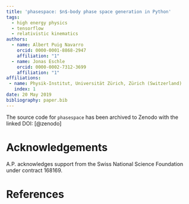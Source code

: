 ```yaml
---
title: 'phasespace: $n$-body phase space generation in Python'
tags:
  - high energy physics
  - tensorflow
  - relativistic kinematics
authors:
  - name: Albert Puig Navarro
    orcid: 0000-0001-8868-2947
    affiliation: "1"
  - name: Jonas Eschle
    orcid: 0000-0002-7312-3699
    affiliation: "1"
affiliations:
 - name: Physik-Institut, Universität Zürich, Zürich (Switzerland)
   index: 1
date: 20 May 2019
bibliography: paper.bib
---
```


<!--A list of the authors of the software and their affiliations-->
<!--A summary describing the high-level functionality and purpose of the software for a diverse, non-specialist audience-->
<!--A clear statement of need that illustrates the purpose of the software-->
<!--A list of key references including a link to the software archive-->
<!--Mentions (if applicable) of any ongoing research projects using the software or recent scholarly publications enabled by it-->

The source code for ``phasespace`` has been archived to Zenodo with the linked DOI: [@zenodo]

# Acknowledgements

A.P. acknowledges support from the Swiss National Science Foundation under contract 168169.

# References
